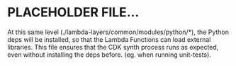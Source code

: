 # PLACEHOLDER FILE...

At this same level (./lambda-layers/common/modules/python/\*), the Python deps will be installed,
so that the Lambda Functions can load external libraries. This file ensures that the CDK synth
process runs as expected, even without installing the deps before. (eg. when running unit-tests).
